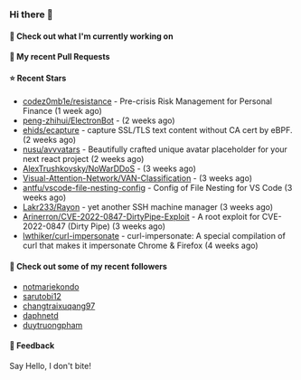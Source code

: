 ### Hi there 👋

#### 👷 Check out what I'm currently working on

#### 🔨 My recent Pull Requests


#### ⭐ Recent Stars

- [codez0mb1e/resistance](https://github.com/codez0mb1e/resistance) - Pre-crisis Risk Management for Personal Finance (1 week ago)
- [peng-zhihui/ElectronBot](https://github.com/peng-zhihui/ElectronBot) -  (2 weeks ago)
- [ehids/ecapture](https://github.com/ehids/ecapture) - capture SSL/TLS text content without CA cert by eBPF. (2 weeks ago)
- [nusu/avvvatars](https://github.com/nusu/avvvatars) - Beautifully crafted unique avatar placeholder for your next react project (2 weeks ago)
- [AlexTrushkovsky/NoWarDDoS](https://github.com/AlexTrushkovsky/NoWarDDoS) -  (3 weeks ago)
- [Visual-Attention-Network/VAN-Classification](https://github.com/Visual-Attention-Network/VAN-Classification) -  (3 weeks ago)
- [antfu/vscode-file-nesting-config](https://github.com/antfu/vscode-file-nesting-config) - Config of File Nesting for VS Code (3 weeks ago)
- [Lakr233/Rayon](https://github.com/Lakr233/Rayon) - yet another SSH machine manager (3 weeks ago)
- [Arinerron/CVE-2022-0847-DirtyPipe-Exploit](https://github.com/Arinerron/CVE-2022-0847-DirtyPipe-Exploit) - A root exploit for CVE-2022-0847 (Dirty Pipe) (3 weeks ago)
- [lwthiker/curl-impersonate](https://github.com/lwthiker/curl-impersonate) - curl-impersonate: A special compilation of curl that makes it impersonate Chrome &amp; Firefox (4 weeks ago)

#### 👯 Check out some of my recent followers

- [notmariekondo](https://github.com/notmariekondo)
- [sarutobi12](https://github.com/sarutobi12)
- [changtraixuqang97](https://github.com/changtraixuqang97)
- [daphnetd](https://github.com/daphnetd)
- [duytruongpham](https://github.com/duytruongpham)

#### 💬 Feedback

Say Hello, I don't bite!